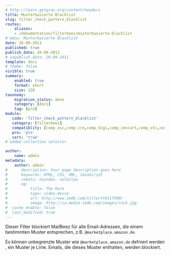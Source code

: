 ```yaml
---
# http://learn.getgrav.org/content/headers
title: Musterbasierte Blacklist
slug: filter_check_pattern_blacklist
routes:
    aliases:
    - /dokumentation/filterbeez/musterbasierte-blacklist
# menu: Musterbasierte Blacklist
date: 26-09-2011
published: true
publish_date: 26-09-2011
# unpublish_date: 26-09-2011
template: docs
# theme: false
visible: true
summary:
    enabled: true
    format: short
    size: 128
taxonomy:
    migration_status: done
    category: [docs]
    tag: [pro]
module:
   code: 'filter_check_pattern_blacklist'
   category: [filterbeez]
   compatiblity: [comp_osc,comp_cre,comp_digi,comp_zencart,comp_xtc,comp_xtcm2,comp_gambio]
   pro: 'pro'
   cert: 'true'      
# added collection selector

author:
    name: admin
metadata:
    author: admin
#      description: Your page description goes here
#      keywords: HTML, CSS, XML, JavaScript
#      robots: noindex, nofollow
#      og:
#          title: The Rock
#          type: video.movie
#          url: http://www.imdb.com/title/tt0117500/
#          image: http://ia.media-imdb.com/images/rock.jpg
#  cache_enable: false
#  last_modified: true
---
```


Dieser Filter blockiert MailBeez für alle Email-Adressen, die einem bestimmten Muster entsprechen, z.B. `@marketplace.amazon.de`.

Es können unbegrenzte Muster wie `@marketplace.amazon.de` defniert werden , ein Muster je Linie. Emails, die dieses Muster enthalten, werden blockiert.
